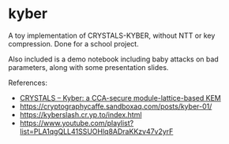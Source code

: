 # kyber

A toy implementation of CRYSTALS-KYBER, without NTT or key compression. Done for a school project. 

Also included is a demo notebook including baby attacks on bad parameters, along with some presentation slides.

References:
- [CRYSTALS – Kyber: a CCA-secure module-lattice-based KEM](https://eprint.iacr.org/2017/634.pdf)
- https://cryptographycaffe.sandboxaq.com/posts/kyber-01/
- https://kyberslash.cr.yp.to/index.html
- https://www.youtube.com/playlist?list=PLA1qgQLL41SSUOHlq8ADraKKzv47v2yrF
